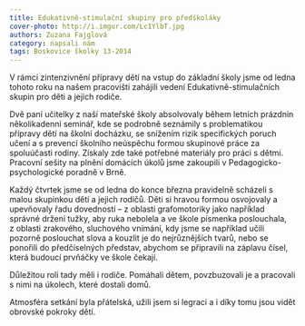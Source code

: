 ```yaml
---
title: Edukativně-stimulační skupiny pro předškoláky
cover-photo: http://i.imgur.com/Lc1YlbT.jpg
authors: Zuzana Fajglová
category: napsali nám
tags: Boskovice školky 13-2014
---
```


V rámci zintenzivnění přípravy dětí na vstup do základní školy jsme od ledna tohoto roku na našem pracovišti zahájili vedení  Edukativně-stimulačních skupin pro děti a jejich rodiče.

Dvě paní učitelky z naší mateřské školy absolvovaly během letních prázdnin několikadenní seminář, kde se podrobně seznámily s problematikou přípravy dětí na školní docházku, se snížením rizik specifických poruch učení a s prevencí školního neúspěchu formou skupinové práce za spoluúčasti rodiny. Získaly zde také potřebné materiály pro práci s dětmi. Pracovní sešity na plnění domácích úkolů jsme zakoupili v Pedagogicko-psychologické poradně v Brně.

Každý čtvrtek jsme se od ledna do konce března pravidelně scházeli s malou skupinkou dětí a jejich rodičů. Děti si hravou formou osvojovaly a upevňovaly řadu dovedností – z oblasti grafomotoriky jako například správné držení tužky, aby ruka nebolela a ve škole písmenka poslouchala, z oblasti zrakového, sluchového vnímání, kdy jsme se například učili pozorně poslouchat slova a kouzlit je do nejrůznějších tvarů, nebo se ponořili do předčíselných představ, abychom se připravili na záplavu čísel, která budoucí prvňáčky ve škole čekají. 

Důležitou roli tady měli i rodiče. Pomáhali dětem, povzbuzovali je a pracovali s nimi na úkolech, které  dostali domů. 

Atmosféra setkání byla přátelská, užili jsem si legraci a i díky tomu jsou vidět obrovské pokroky dětí.